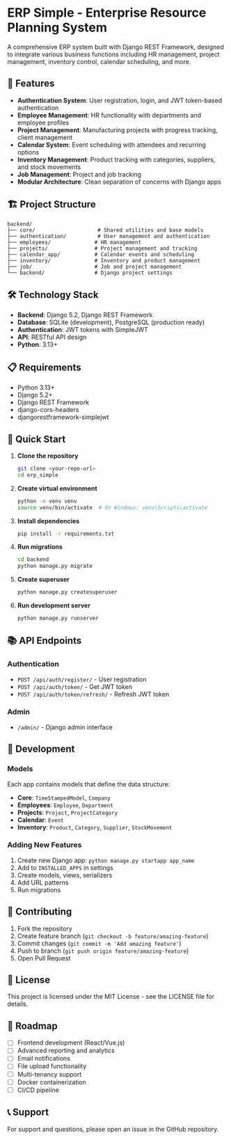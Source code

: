 # ERP Simple - Enterprise Resource Planning System

A comprehensive ERP system built with Django REST Framework, designed to integrate various business functions including HR management, project management, inventory control, calendar scheduling, and more.

## 🚀 Features

- **Authentication System**: User registration, login, and JWT token-based authentication
- **Employee Management**: HR functionality with departments and employee profiles
- **Project Management**: Manufacturing projects with progress tracking, client management
- **Calendar System**: Event scheduling with attendees and recurring options
- **Inventory Management**: Product tracking with categories, suppliers, and stock movements
- **Job Management**: Project and job tracking
- **Modular Architecture**: Clean separation of concerns with Django apps

## 🏗️ Project Structure

```
backend/
├── core/                    # Shared utilities and base models
├── authentication/          # User management and authentication
├── employees/              # HR management
├── projects/               # Project management and tracking
├── calendar_app/           # Calendar events and scheduling
├── inventory/              # Inventory and product management
├── job/                    # Job and project management
└── backend/                # Django project settings
```

## 🛠️ Technology Stack

- **Backend**: Django 5.2, Django REST Framework
- **Database**: SQLite (development), PostgreSQL (production ready)
- **Authentication**: JWT tokens with SimpleJWT
- **API**: RESTful API design
- **Python**: 3.13+

## 📋 Requirements

- Python 3.13+
- Django 5.2+
- Django REST Framework
- django-cors-headers
- djangorestframework-simplejwt

## 🚀 Quick Start

1. **Clone the repository**
   ```bash
   git clone <your-repo-url>
   cd erp_simple
   ```

2. **Create virtual environment**
   ```bash
   python -m venv venv
   source venv/bin/activate  # On Windows: venv\Scripts\activate
   ```

3. **Install dependencies**
   ```bash
   pip install -r requirements.txt
   ```

4. **Run migrations**
   ```bash
   cd backend
   python manage.py migrate
   ```

5. **Create superuser**
   ```bash
   python manage.py createsuperuser
   ```

6. **Run development server**
   ```bash
   python manage.py runserver
   ```

## 📚 API Endpoints

### Authentication
- `POST /api/auth/register/` - User registration
- `POST /api/auth/token/` - Get JWT token
- `POST /api/auth/token/refresh/` - Refresh JWT token

### Admin
- `/admin/` - Django admin interface

## 🔧 Development

### Models
Each app contains models that define the data structure:
- **Core**: `TimeStampedModel`, `Company`
- **Employees**: `Employee`, `Department`
- **Projects**: `Project`, `ProjectCategory`
- **Calendar**: `Event`
- **Inventory**: `Product`, `Category`, `Supplier`, `StockMovement`

### Adding New Features
1. Create new Django app: `python manage.py startapp app_name`
2. Add to `INSTALLED_APPS` in settings
3. Create models, views, serializers
4. Add URL patterns
5. Run migrations

## 🤝 Contributing

1. Fork the repository
2. Create feature branch (`git checkout -b feature/amazing-feature`)
3. Commit changes (`git commit -m 'Add amazing feature'`)
4. Push to branch (`git push origin feature/amazing-feature`)
5. Open Pull Request

## 📄 License

This project is licensed under the MIT License - see the LICENSE file for details.

## 🚧 Roadmap

- [ ] Frontend development (React/Vue.js)
- [ ] Advanced reporting and analytics
- [ ] Email notifications
- [ ] File upload functionality
- [ ] Multi-tenancy support
- [ ] Docker containerization
- [ ] CI/CD pipeline

## 📞 Support

For support and questions, please open an issue in the GitHub repository.
